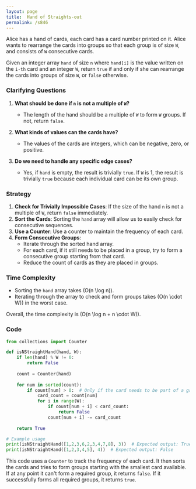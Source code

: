 ```yaml
---
layout: page
title:  Hand of Straights-out
permalink: /s846
---
```


Alice has a hand of cards, each card has a card number printed on it. Alice wants to rearrange the cards into groups so that each group is of size `W`, and consists of `W` consecutive cards.

Given an integer array `hand` of size `n` where `hand[i]` is the value written on the `i-th` card and an integer `W`, return `true` if and only if she can rearrange the cards into groups of size `W`, or `false` otherwise.

### Clarifying Questions

1. **What should be done if `n` is not a multiple of `W`?**
   - The length of the hand should be a multiple of `W` to form `W` groups. If not, return `false`.

2. **What kinds of values can the cards have?**
   - The values of the cards are integers, which can be negative, zero, or positive.

3. **Do we need to handle any specific edge cases?**
   - Yes, if `hand` is empty, the result is trivially `true`. If `W` is 1, the result is trivially `true` because each individual card can be its own group.

### Strategy

1. **Check for Trivially Impossible Cases**: If the size of the hand `n` is not a multiple of `W`, return `false` immediately.
2. **Sort the Cards**: Sorting the `hand` array will allow us to easily check for consecutive sequences.
3. **Use a Counter**: Use a counter to maintain the frequency of each card.
4. **Form Consecutive Groups**:
   - Iterate through the sorted hand array.
   - For each card, if it still needs to be placed in a group, try to form a consecutive group starting from that card.
   - Reduce the count of cards as they are placed in groups.

### Time Complexity
- Sorting the `hand` array takes \(O(n \log n)\).
- Iterating through the array to check and form groups takes \(O(n \cdot W)\) in the worst case.

Overall, the time complexity is \(O(n \log n + n \cdot W)\).

### Code

```python
from collections import Counter

def isNStraightHand(hand, W):
    if len(hand) % W != 0:
        return False
    
    count = Counter(hand)
    
    for num in sorted(count):
        if count[num] > 0:  # Only if the card needs to be part of a group
            card_count = count[num]
            for i in range(W):
                if count[num + i] < card_count:
                    return False
                count[num + i] -= card_count
    
    return True

# Example usage
print(isNStraightHand([1,2,3,6,2,3,4,7,8], 3))  # Expected output: True
print(isNStraightHand([1,2,3,4,5], 4))  # Expected output: False
```

This code uses a `Counter` to track the frequency of each card. It then sorts the cards and tries to form groups starting with the smallest card available. If at any point it can't form a required group, it returns `false`. If it successfully forms all required groups, it returns `true`.